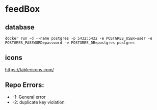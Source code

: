 # feedBox

## database

`docker run -d --name postgres -p 5432:5432 -e POSTGRES_USER=user -e POSTGRES_PASSWORD=password -e POSTGRES_DB=postgres postgres`

## icons

https://tablericons.com/

## Repo Errors:

- -1: General error
- -2: duplicate key violation
